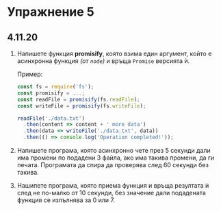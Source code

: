 # Упражнение 5
## 4.11.20

1. Напишете функция **promisify**, която взима един аргумент, който е асинхронна функция _(от `node`)_ и връща `Promise` версията ѝ.

    Пример:

    ```js
    const fs = require('fs');
    const promisify = ...;
    const readFile = promisify(fs.readFile);
    const writeFile = promisify(fs.writeFile);

    readFile('./data.txt')
      .then(content => content + ' more data')
      .then(data => writeFile('./data.txt', data))
      .then(() => console.log('Operation completed!'));
    ```

2. Напишете програма, която асинхронно чете през 5 секунди дали има промени по подадени 3 файла, ако има такива промени, да ги печата. Програмата да спира да проверява след 60 секунди без такива.

3. Нашипете програма, която приема функция и връща резултата ѝ след не по-малко от 10 секунди, без значение дали подадената функция се изпълнява за 0 или 7.